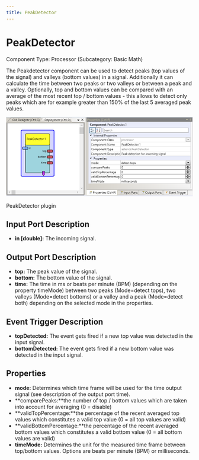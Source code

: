 ```yaml
---
title: PeakDetector
---
```


# PeakDetector

Component Type: Processor (Subcategory: Basic Math)

The Peakdetector component can be used to detect peaks (top values of the signal) and valleys (bottom values) in a signal. Additionally it can calculate the time between two peaks or two valleys or between a peak and a valley. Optionally, top and bottom values can be compared with an average of the most recent top / bottom values - this allows to detect only peaks which are for example greater than 150% of the last 5 averaged peak values.

![Screenshot: PeakDetector plugin](img/peakdetector.png "Screenshot: PeakDetector plugin")

PeakDetector plugin

## Input Port Description

*   **in \[double\]:** The incoming signal.

## Output Port Description

*   **top:** The peak value of the signal.
*   **bottom:** The bottom value of the signal.
*   **time:** The time in ms or beats per minute (BPM) (depending on the property timeMode) between two peaks (Mode=detect tops), two valleys (Mode=detect bottoms) or a valley and a peak (Mode=detect both) depending on the selected mode in the properties.

## Event Trigger Description

*   **topDetected:** The event gets fired if a new top value was detected in the input signal.
*   **bottomDetected:** The event gets fired if a new bottom value was detected in the input signal.

## Properties

*   **mode:** Determines which time frame will be used for the time output signal (see description of the output port time).
*   **comparePeaks:**the number of top / bottom values which are taken into account for averaging (0 = disable)
*   **validTopPercentage:**the percentage of the recent averaged top values which constitutes a valid top value (0 = all top values are valid)
*   **validBottomPercentage:**the percentage of the recent averaged bottom values which constitutes a valid bottom value (0 = all bottom values are valid)
*   **timeMode:** Determines the unit for the measured time frame between top/bottom values. Options are beats per minute (BPM) or milliseconds.